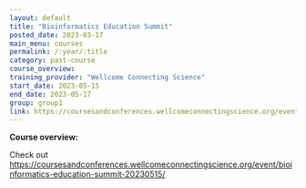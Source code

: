 ```yaml
---
layout: default
title: "Bioinformatics Education Summit"
posted_date: 2023-03-17
main_menu: courses
permalink: /:year/:title
category: past-course
course_overview: 
training_provider: "Wellcome Connecting Science"
start_date: 2023-05-15
end_date: 2023-05-17
group: group1
link: https://coursesandconferences.wellcomeconnectingscience.org/event/bioinformatics-education-summit-20230515/
---
```

  
<!-- ### SARS-CoV-2 NGS bioinformatics course 2021 -->
<p align="left"><b >Course overview:</b></p>

<p>Check out <a href="https://coursesandconferences.wellcomeconnectingscience.org/event/bioinformatics-education-summit-20230515/">https://coursesandconferences.wellcomeconnectingscience.org/event/bioinformatics-education-summit-20230515/</a></p>
